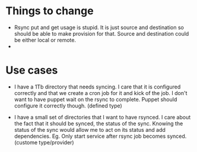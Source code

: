 # Things to change

* Rsync put and get usage is stupid. It is just source and destination so should be able to make provision for that. Source and destination could be either local or remote.
* 


# Use cases
* I have a 1Tb directory that needs syncing. I care that it is configured correctly and that we create a cron job for it and kick of the job. I don't want to have puppet wait on the rsync to complete. Puppet should configure it correctly though. (defined type)

* I have a small set of directories that I want to have rsynced. I care about the fact that it should be synced, the status of the sync. Knowing the status of the sync would allow me to act on its status and add dependencies. Eg. Only start service after rsync job becomes synced. (custome type/provider)
